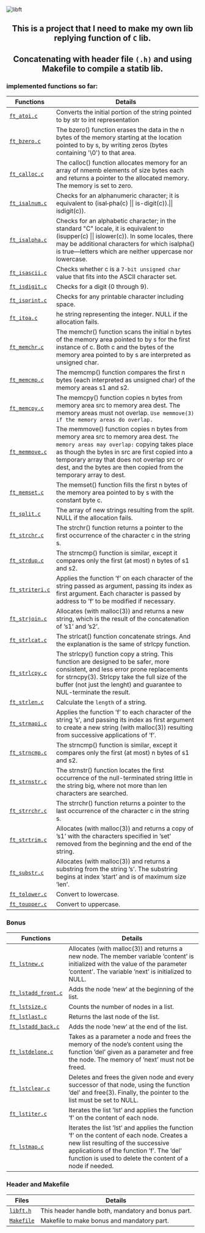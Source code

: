 ![libft](../../../42-project-badges/blob/main/covers/cover-libft-bonus.png)

<div align='center'>
  
## This is a project that I need to make my own lib replying function of `C` lib.
## Concatenating with header file `(.h)` and using Makefile to compile a statib lib.
</div>

### implemented functions so far:
| Functions                        | Details                                                                                                                                                                                                                                                                                                |
|----------------------------------|--------------------------------------------|
| [`ft_atoi.c`](./ft_atoi.c)       | Converts the initial portion of the string pointed to by str to int representation|
| [`ft_bzero.c`](./ft_bzero.c)     | The bzero() function erases the data in the n bytes of the memory starting at the location pointed to by s, by writing zeros (bytes containing '\0') to that area.|
| [`ft_calloc.c`](./ft_calloc.c)   | The calloc() function allocates memory for an array of nmemb elements of size bytes each and returns a pointer to the allocated memory. The memory is set to zero.|
| [`ft_isalnum.c`](./ft_isalnum.c) | Checks for an alphanumeric character; it is equivalent to (isal‐pha(c) \|\| is-digit(c)).\|\| isdigit(c)).|
| [`ft_isalpha.c`](./ft_isalpha.c) | Checks for an alphabetic character; in the standard "C" locale,  it  is  equivalent  to (isupper(c)  \|\|  islower(c)). In some locales, there may be additional characters for which isalpha() is true—letters which are neither uppercase nor lowercase.|
| [`ft_isascii.c`](./ft_isascii.c) | Checks whether c is a `7‐bit unsigned char` value that fits into the ASCII character set.|
| [`ft_isdigit.c`](./ft_isdigit.c) | Checks for a digit (0 through 9).|
| [`ft_isprint.c`](/ft_isprint.c)  | Checks for any printable character including space.|
| [`ft_itoa.c`](/ft_itoa.c)        | he string representing the integer. NULL if the allocation fails.|
| [`ft_memchr.c`](./ft_memchr.c)   |  The  memchr()  function scans the initial n bytes of the memory area pointed to by s for the first instance of c. Both c and the bytes of the memory area pointed to by s are interpreted as unsigned char.|
| [`ft_memcmp.c`](./ft_memcmp.c)   | The memcmp() function compares the first n bytes (each interpreted as unsigned char) of the memory areas s1 and s2.|
| [`ft_memcpy.c`](./ft_memcpy.c)   | The memcpy() function copies n bytes from memory area src to memory area dest. The memory areas must not overlap. `Use memmove(3) if the memory areas do overlap.`|
| [`ft_memmove.c`](./ft_memmove.c) | The memmove() function copies n bytes from memory area src to memory area dest. `The memory areas may overlap:` copying takes place as though the bytes in src are first copied into a temporary array that does not overlap src or dest, and the bytes are then copied from the temporary array to dest. |
| [`ft_memset.c`](./ft_memset.c)   | The memset() function fills the first n bytes of the memory area pointed to by s with the constant byte c.|
| [`ft_split.c`](./ft_split.c)     | The array of new strings resulting from the split. NULL if the allocation fails.|
| [`ft_strchr.c`](./ft_strchr.c)   | The strchr() function returns a pointer to the first occurrence of the character c in the string s.|
| [`ft_strdup.c`](./ft_strdup.c)   | The strncmp() function  is similar, except it compares only the first (at most) n bytes of s1 and s2.|
| [`ft_striteri.c`](./ft_striteri.c) | Applies the function ’f’ on each character of the string passed as argument, passing its index as first argument. Each character is passed by address to ’f’ to be modified if necessary.
| [`ft_strjoin.c`](./ft_strjoin.c) | Allocates (with malloc(3)) and returns a new string, which is the result of the concatenation of ’s1’ and ’s2’.|
| [`ft_strlcat.c`](./ft_strlcat.c) | The strlcat() function concatenate strings. And the explanation is the same of strlcpy function.|
| [`ft_strlcpy.c`](./ft_strlcpy.c) | The strlcpy() function copy a string. This function are designed to be safer, more consistent, and less error prone replacements for strncpy(3). Strlcpy take the full size of the buffer (not just the lenght) and guarantee to NUL-terminate the result.|
| [`ft_strlen.c`](./ft_strlen.c)   | Calculate the `length` of a string.|
| [`ft_strmapi.c`](./ft_strmapi.c) | Applies the function ’f’ to each character of the string ’s’, and passing its index as first argument to create a new string (with malloc(3)) resulting from successive applications of ’f’.|
| [`ft_strncmp.c`](./ft_strncmp.c) | The strncmp() function  is similar, except it compares only the first (at most) n bytes of s1 and s2.|
| [`ft_strnstr.c`](./ft_strnstr.c) | The strnstr() function locates the first occurrence of the null-terminated string little in the string big, where not more than len characters are searched.|
| [`ft_strrchr.c`](./ft_strrchr.c) | The strrchr() function returns a pointer to the last occurrence of the character c in the string s.|
| [`ft_strtrim.c`](./ft_strtrim.c) | Allocates (with malloc(3)) and returns a copy of ’s1’ with the characters specified in ’set’ removed from the beginning and the end of the string.|
| [`ft_substr.c`](./ft_substr.c) | Allocates (with malloc(3)) and returns a substring from the string ’s’. The substring begins at index ’start’ and is of maximum size ’len’.|
| [`ft_tolower.c`](./ft_tolower.c) | Convert to lowercase.|
| [`ft_toupper.c`](./ft_toupper.c) | Convert to uppercase.|

### Bonus
| Functions                        | Details                                                                                                                                                                                                                                                                                                |
|----------------------------------|--------------------------------------------|
| [`ft_lstnew.c`](./ft_lstnew.c) | Allocates (with malloc(3)) and returns a new node. The member variable ’content’ is initialized with the value of the parameter ’content’. The variable ’next’ is initialized to NULL.|
| [`ft_lstadd_front.c`](./ft_lstadd_front.c) | Adds the node ’new’ at the beginning of the list.|
| [`ft_lstsize.c`](./ft_lstsize.c) | Counts the number of nodes in a list.|
| [`ft_lstlast.c`](./ft_lstlast.c) | Returns the last node of the list.|
| [`ft_lstadd_back.c`](./ft_lstadd_back.c) | Adds the node ’new’ at the end of the list.|
| [`ft_lstdelone.c`](./ft_lstdelone.c) | Takes as a parameter a node and frees the memory of the node’s content using the function ’del’ given as a parameter and free the node. The memory of ’next’ must not be freed.|
| [`ft_lstclear.c`](./ft_lstclear.c) | Deletes and frees the given node and every successor of that node, using the function ’del’ and free(3). Finally, the pointer to the list must be set to NULL.|
| [`ft_lstiter.c`](./ft_lstiter.c) | Iterates the list ’lst’ and applies the function ’f’ on the content of each node.|
| [`ft_lstmap.c`](./ft_lstmap.c) | Iterates the list ’lst’ and applies the function ’f’ on the content of each node. Creates a new list resulting of the successive applications of the function ’f’. The ’del’ function is used to delete the content of a node if needed.|

### Header and Makefile
| Files                        | Details                                                                                                                                                                                                                                                                                                |
|----------------------------------|--------------------------------------------|
| [`libft.h`](./libft.h) | This header handle both, mandatory and bonus part.|
| [`Makefile`](./Makefile) | Makefile to make bonus and mandatory part.|

